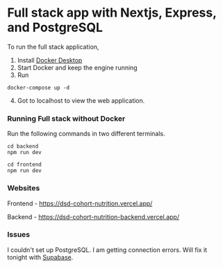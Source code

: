 # Full stack app with Nextjs, Express, and PostgreSQL

To run the full stack application, 

1. Install [Docker Desktop](https://www.docker.com/products/docker-desktop/)
2. Start Docker and keep the engine running
3. Run 
```console
docker-compose up -d
```
4. Got to localhost to view the web application. 

### Running Full stack without Docker

Run the following commands in two different terminals.
```console
cd backend
npm run dev
```
```console
cd frontend
npm run dev
```

### Websites

Frontend - https://dsd-cohort-nutrition.vercel.app/

Backend - https://dsd-cohort-nutrition-backend.vercel.app/

### Issues

I couldn't set up PostgreSQL. I am getting connection errors. Will fix it tonight with [Supabase](https://supabase.com/). 